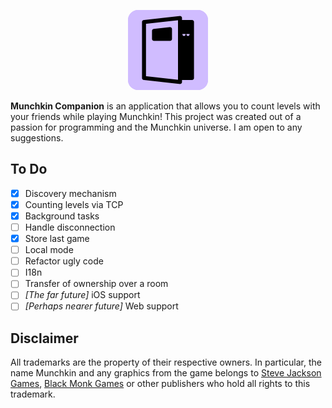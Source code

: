 <p align="center">
    <img src="docs/logo.png" alt="Munchkin Companion Logo" width="128" style="background: rgba(208, 188, 255, 1); border-radius: 16px"  />
</p>

**Munchkin Companion** is an application that allows you to count levels with your friends while playing Munchkin! 
This project was created out of a passion for programming and the Munchkin universe.
I am open to any suggestions.

## To Do
- [X] Discovery mechanism
- [X] Counting levels via TCP
- [X] Background tasks
- [ ] Handle disconnection
- [X] Store last game
- [ ] Local mode
- [ ] Refactor ugly code
- [ ] I18n
- [ ] Transfer of ownership over a room
- [ ] *[The far future]* iOS support
- [ ] *[Perhaps nearer future]* Web support

## Disclaimer
All trademarks are the property of their respective owners.
In particular, the name Munchkin and any graphics from the game belongs to [Steve Jackson Games](http://www.sjgames.com/), [Black Monk Games](https://blackmonk.pl/) or other publishers who hold all rights to this trademark.

